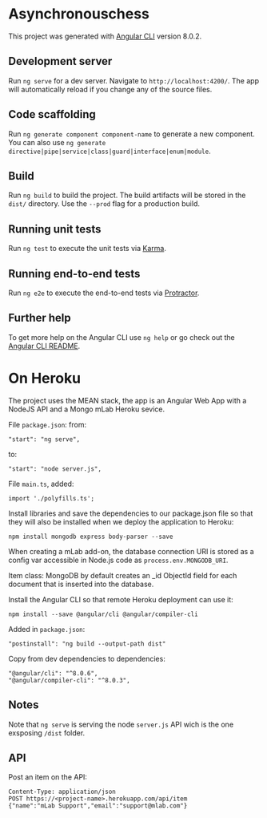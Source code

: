 # Asynchronouschess

This project was generated with [Angular CLI](https://github.com/angular/angular-cli) version 8.0.2.

## Development server

Run `ng serve` for a dev server. Navigate to `http://localhost:4200/`. The app will automatically reload if you change any of the source files.

## Code scaffolding

Run `ng generate component component-name` to generate a new component. You can also use `ng generate directive|pipe|service|class|guard|interface|enum|module`.

## Build

Run `ng build` to build the project. The build artifacts will be stored in the `dist/` directory. Use the `--prod` flag for a production build.

## Running unit tests

Run `ng test` to execute the unit tests via [Karma](https://karma-runner.github.io).

## Running end-to-end tests

Run `ng e2e` to execute the end-to-end tests via [Protractor](http://www.protractortest.org/).

## Further help

To get more help on the Angular CLI use `ng help` or go check out the [Angular CLI README](https://github.com/angular/angular-cli/blob/master/README.md).


# On Heroku
The project uses the MEAN stack, the app is an Angular Web App with a NodeJS API and a Mongo mLab Heroku sevice.

File `package.json`:
from:
```
"start": "ng serve",
```
to:
```
"start": "node server.js",
```

File `main.ts`, added:
```
import './polyfills.ts';
```

Install libraries and save the dependencies to our package.json file so that they will also be installed when we deploy the application to Heroku:
```
npm install mongodb express body-parser --save
```

When creating a mLab add-on, the database connection URI is stored as a config var accessible in Node.js code as `process.env.MONGODB_URI`.

Item class: MongoDB by default creates an _id ObjectId field for each document that is inserted into the database. 

Install the Angular CLI so that remote Heroku deployment can use it:
```
npm install --save @angular/cli @angular/compiler-cli
```

Added in `package.json`:
```
"postinstall": "ng build --output-path dist"
```

Copy from dev dependencies to dependencies:
```
"@angular/cli": "^8.0.6",
"@angular/compiler-cli": "^8.0.3",
```

## Notes
Note that `ng serve` is serving the node `server.js` API wich is the one exsposing `/dist` folder.


## API
Post an item on the API:
```
Content-Type: application/json
POST https://<project-name>.herokuapp.com/api/item
{"name":"mLab Support","email":"support@mlab.com"}
```

